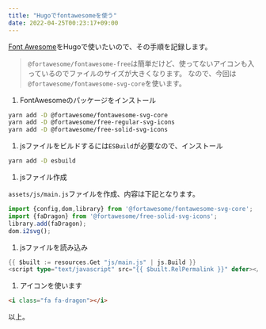 ```yaml
---
title: "Hugoでfontawesomeを使う"
date: 2022-04-25T00:23:17+09:00
---
```


[Font Awesome](https://fontawesome.com/)をHugoで使いたいので、その手順を記録します。
>`@fortawesome/fontawesome-free`は簡単だけど、使ってないアイコンも入っているのでファイルのサイズが大きくなります。
なので、今回は`@fortawesome/fontawesome-svg-core`を使います。

1. FontAwesomeのパッケージをインストール

  ```bash
  yarn add -D @fortawesome/fontawesome-svg-core
  yarn add -D @fortawesome/free-regular-svg-icons
  yarn add -D @fortawesome/free-solid-svg-icons
  ```

1. jsファイルをビルドするには`ESBuild`が必要なので、インストール

  ```bash
  yarn add -D esbuild
  ```

1. jsファイル作成

  `assets/js/main.js`ファイルを作成、内容は下記となります。
  
  ```js
  import {config,dom,library} from '@fortawesome/fontawesome-svg-core';
  import {faDragon} from '@fortawesome/free-solid-svg-icons';
  library.add(faDragon);
  dom.i2svg();
  ```

1. jsファイルを読み込み

  ```go
  {{ $built := resources.Get "js/main.js" | js.Build }}
  <script type="text/javascript" src="{{ $built.RelPermalink }}" defer></script>
  ```

1. アイコンを使います

  ```html
  <i class="fa fa-dragon"></i>
  ```

以上。
